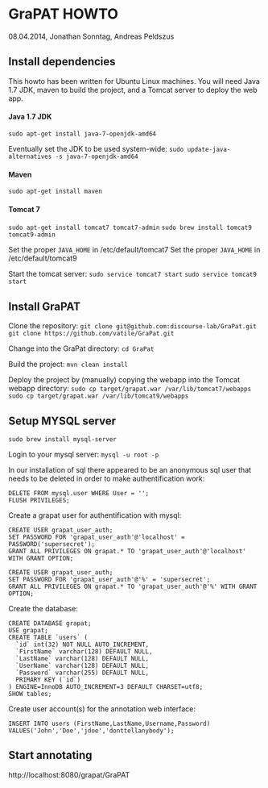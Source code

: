 GraPAT HOWTO
============
08.04.2014, Jonathan Sonntag, Andreas Peldszus



Install dependencies
--------------------

This howto has been written for Ubuntu Linux machines. You will need Java 1.7 JDK, maven to build the project, and a Tomcat server to deploy the web app.

#### Java 1.7 JDK
`sudo apt-get install java-7-openjdk-amd64`

Eventually set the JDK to be used system-wide:
`sudo update-java-alternatives -s java-7-openjdk-amd64`

#### Maven
`sudo apt-get install maven`

#### Tomcat 7
`sudo apt-get install tomcat7 tomcat7-admin`
`sudo brew install tomcat9 tomcat9-admin`

Set the proper `JAVA_HOME` in /etc/default/tomcat7
Set the proper `JAVA_HOME` in /etc/default/tomcat9

Start the tomcat server:
`sudo service tomcat7 start`
`sudo service tomcat9 start`



Install GraPAT
--------------

Clone the repository:
`git clone git@github.com:discourse-lab/GraPat.git`
`git clone https://github.com/vatile/GraPat.git`

Change into the GraPat directory:
`cd GraPat`

Build the project:
`mvn clean install`

Deploy the project by (manually) copying the webapp into the Tomcat webapp directory:
`sudo cp target/grapat.war /var/lib/tomcat7/webapps`
`sudo cp target/grapat.war /var/lib/tomcat9/webapps`



Setup MYSQL server
------------------

`sudo brew install mysql-server`

Login to your mysql server:
`mysql -u root -p`

In our installation of sql there appeared to be an anonymous sql user that needs to be deleted in order to make authentification work:
```
DELETE FROM mysql.user WHERE User = '';
FLUSH PRIVILEGES;
```

Create a grapat user for authentification with mysql:
```
CREATE USER grapat_user_auth;
SET PASSWORD FOR 'grapat_user_auth'@'localhost' = PASSWORD('supersecret');
GRANT ALL PRIVILEGES ON grapat.* TO 'grapat_user_auth'@'localhost' WITH GRANT OPTION;
```
```
CREATE USER grapat_user_auth;
SET PASSWORD FOR 'grapat_user_auth'@'%' = 'supersecret';
GRANT ALL PRIVILEGES ON grapat.* TO 'grapat_user_auth'@'%' WITH GRANT OPTION;
```

Create the database:
```
CREATE DATABASE grapat;
USE grapat;
CREATE TABLE `users` (
  `id` int(32) NOT NULL AUTO_INCREMENT,
  `FirstName` varchar(128) DEFAULT NULL,
  `LastName` varchar(128) DEFAULT NULL,
  `UserName` varchar(128) DEFAULT NULL,
  `Password` varchar(255) DEFAULT NULL,
  PRIMARY KEY (`id`)
) ENGINE=InnoDB AUTO_INCREMENT=3 DEFAULT CHARSET=utf8;
SHOW tables;
```

Create user account(s) for the annotation web interface:
```
INSERT INTO users (FirstName,LastName,Username,Password) VALUES('John','Doe','jdoe','donttellanybody');
```


Start annotating
----------------

http://localhost:8080/grapat/GraPAT
